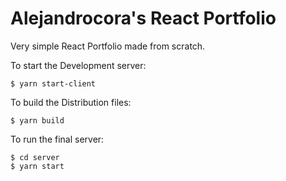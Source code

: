 # Alejandrocora's React Portfolio

Very simple React Portfolio made from scratch.

To start the Development server:

`$ yarn start-client`

To build the Distribution files:

`$ yarn build`

To run the final server:

```
$ cd server
$ yarn start
```